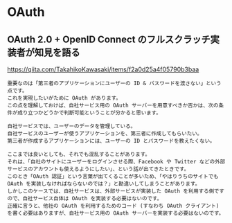# OAuth
## OAuth 2.0 + OpenID Connect のフルスクラッチ実装者が知見を語る
https://qiita.com/TakahikoKawasaki/items/f2a0d25a4f05790b3baa

```
重要なのは「第三者のアプリケーションにユーザーの ID & パスワードを渡さない」という点です。
これを実現したいがために OAuth があります。
この点を理解しておけば、自社サービス用の OAuth サーバーを用意すべきか否かは、次の条件が成り立つかどうかで判断可能ということが分かると思います。

自社サービスでは、ユーザーのデータを管理している。
自社サービスのユーザーが使うアプリケーションを、第三者に作成してもらいたい。
第三者が作成するアプリケーションには、ユーザーの ID とパスワードを教えたくない。
```

```
ここまでは良いとしても、それでも混乱することがあります。
それは、「自社のサイトにユーザーをログインさせる際、Facebook や Twitter などの外部サービスのアカウントも使えるようにしたい」、という話が出てきたときです。
このとき「OAuth 認証」という言葉が出てくることが多いため、「やはりうちのサイトでも OAuth を実装しなければならないのでは？」と勘違いしてしまうことがあります。
しかしこのケースでは、自社サービスは、外部サービスが実装した OAuth を利用する側ですので、自社サービス自体は OAuth を実装する必要はないのです。
正確に言うと、他社の OAuth を利用するためのコード (すなわち OAuth クライアント) を書く必要はありますが、自社サービス用の OAuth サーバーを実装する必要はないのです。
```